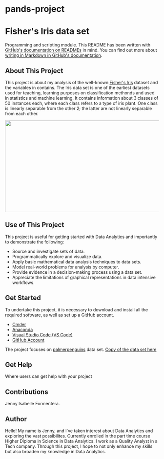 # pands-project

# Fisher's Iris data set

Programming and scripting module.
This README has been written with [GitHub's documentation on READMEs](https://docs.github.com/en/repositories/managing-your-repositorys-settings-and-features/customizing-your-repository/about-readmes) in mind.
You can find out more about [writing in Markdown in GitHub's documentation](https://allisonhorst.github.io/palmerpenguins/articles/intro.html#highlights).

## About This Project

This project is about my analysis of the well-known [Fisher's Iris](https://archive.ics.uci.edu/dataset/53/iris) dataset and the variables in contains. The Iris data set is one of the earliest datasets used for teaching, learning purposes on classification methonds and used in statistics and machine learning. It contains information about 3 classes of 50 instances each, where each class refers to a type of iris plant.  One class is linearly separable from the other 2; the latter are not linearly separable from each other.

<img src="https://miro.medium.com/v2/resize:fit:1400/format:webp/1*lFC_U5j_Y8IXF4Ga87KNVg.png" width="600" height="300"/>


## Use of This Project

This project is useful for getting started with Data Analytics and importantly to demonstrate the following:
- Source and investigate sets of data.
- Programmatically explore and visualize data.
- Apply basic mathematical data analysis techniques to data sets.
- Model real-world problems for analysis by computer.
- Provide evidence in a decision-making process using a data set.
- Appreciate the limitations of graphical representations in data intensive workflows.


## Get Started

To undertake this project, it is necessary to download and install all the required software, as well as set up a GitHub account.
- [Cmder](https://cmder.app/)
- [Anaconda](https://www.anaconda.com/products/individual)
- [Visual Studio Code (VS Code)](https://code.visualstudio.com/Download)
- [GitHub Account](https://github.com/jesabelle94)

The project focuses on [palmerpenguins](https://allisonhorst.github.io/palmerpenguins/) data set. [Copy of the data set here](https://raw.githubusercontent.com/mwaskom/seaborn-data/master/penguins.csv)


## Get Help

Where users can get help with your project


## Contributions

Jenny Isabelle Formentera.

## Author

Hello! My name is Jenny, and I've taken interest about Data Analytics and exploring the vast possibilites. Currently enrolled in the part time course Higher Diploma in Science in Data Analytics. I work as a Quality Analyst in a Tech company. Through this project, I hope to not only enhance my skills but also broaden my knowledge in Data Analytics.